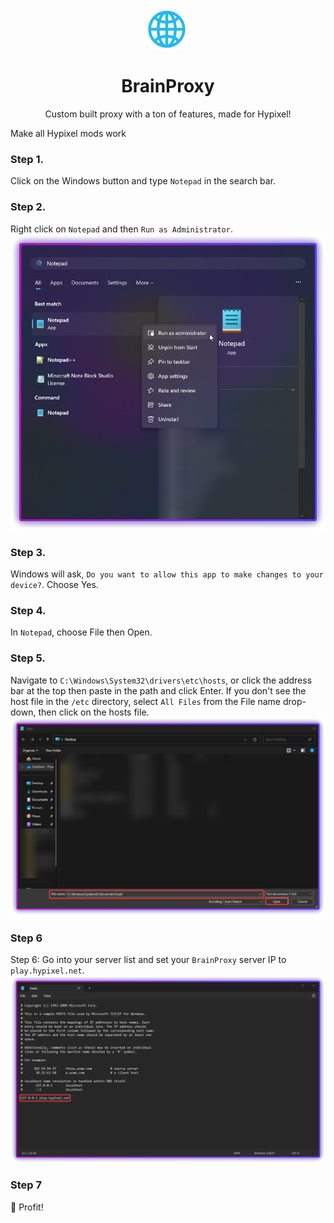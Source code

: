 <div align="center">
    <img src="https://raw.githubusercontent.com/Braincell-Industries/public-assets/main/Logos/Globe/Globe_Emoji_64x64.png" alt="BrainProxy" />
    <h1>BrainProxy</h1>
    <p>Custom built proxy with a ton of features, made for Hypixel!</p>
</div>

Make all Hypixel mods work

### Step 1.
Click on the Windows button and type `Notepad` in the search bar.

### Step 2.
Right click on `Notepad` and then `Run as Administrator`.
![Image](https://raw.githubusercontent.com/Braincell-Industries/BrainProxy/main/assets/1.png)

### Step 3.
Windows will ask, `Do you want to allow this app to make changes to your device?`. Choose Yes.

### Step 4.
In `Notepad`, choose File then Open.

### Step 5.
Navigate to `C:\Windows\System32\drivers\etc\hosts`, or click the address bar at the top then paste in the path and click Enter. If you don't see the host file in the `/etc` directory, select `All Files` from the File name drop-down, then click on the hosts file.
![Image](https://raw.githubusercontent.com/Braincell-Industries/BrainProxy/main/assets/2.png)

### Step 6
Step 6: Go into your server list and set your `BrainProxy` server IP to `play.hypixel.net`.
![Image](https://raw.githubusercontent.com/Braincell-Industries/BrainProxy/main/assets/3.png)

### Step 7
🎊 Profit!